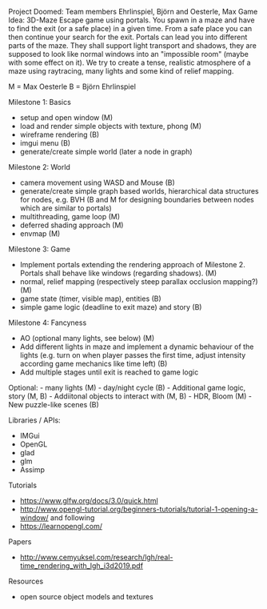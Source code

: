 Project Doomed: Team members Ehrlinspiel, Björn and Oesterle, Max
Game Idea: 3D-Maze Escape game using portals. You spawn in a maze and have to find the exit (or a safe place) in a given time. From a safe place you can then continue your search for the exit.
Portals can lead you into different parts of the maze. They shall support light transport and shadows, they are supposed to look like normal windows into an "impossible room" (maybe with some effect on it). We try to create a tense, realistic atmosphere of a maze using raytracing, many lights and some kind of relief mapping.

M = Max Oesterle
B = Björn Ehrlinspiel

Milestone 1: Basics
- setup and open window (M)
- load and render simple objects with texture, phong (M)
- wireframe rendering (B)
- imgui menu (B)
- generate/create simple world (later a node in graph)

Milestone 2: World
- camera movement using WASD and Mouse (B)
- generate/create simple graph based worlds, hierarchical data structures for nodes, e.g. BVH (B and M for designing boundaries between nodes which are similar to portals)
- multithreading, game loop (M)
- deferred shading approach (M)
- envmap (M)


Milestone 3: Game
- Implement portals extending the rendering approach of Milestone 2. Portals shall behave like windows (regarding shadows). (M)
- normal, relief mapping (respectively steep parallax occlusion mapping?) (M)
- game state (timer, visible map), entities (B)
- simple game logic (deadline to exit maze) and story (B)

Milestone 4: Fancyness
- AO (optional many lights, see below) (M)
- Add different lights in maze and implement a dynamic behaviour of the lights (e.g. turn on when player passes the first time, adjust intensity according game mechanics like time left) (B)
- Add multiple stages until exit is reached to game logic

Optional:
    - many lights (M)
    - day/night cycle (B)
    - Additional game logic, story (M, B)
    - Addiitonal objects to interact with (M, B)
    - HDR, Bloom (M)
    - New puzzle-like scenes (B)


Libraries / APIs:
- IMGui
- OpenGL
- glad
- glm
- Assimp


Tutorials
- https://www.glfw.org/docs/3.0/quick.html
- http://www.opengl-tutorial.org/beginners-tutorials/tutorial-1-opening-a-window/ and following
- https://learnopengl.com/

Papers
- http://www.cemyuksel.com/research/lgh/real-time_rendering_with_lgh_i3d2019.pdf

Resources
- open source object models and textures